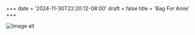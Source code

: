 +++
date = '2024-11-30T22:20:12-08:00'
draft = false
title = 'Bag For Amie'
+++

![Image alt](/images/bagforamie.jpg)
